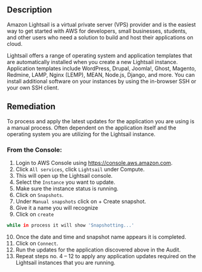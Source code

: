## Description

Amazon Lightsail is a virtual private server (VPS) provider and is the easiest way to get started with AWS for developers, small businesses, students, and other users who need a solution to build and host their applications on cloud.

Lightsail offers a range of operating system and application templates that are automatically installed when you create a new Lightsail instance. Application templates include WordPress, Drupal, Joomla!, Ghost, Magento, Redmine, LAMP, Nginx (LEMP), MEAN, Node.js, Django, and more. You can install additional software on your instances by using the in-browser SSH or your own SSH client.

## Remediation

To process and apply the latest updates for the application you are using is a manual process. Often dependent on the application itself and the operating system you are utilizing for the Lightsail instance.

### From the Console:

1. Login to AWS Console using https://console.aws.amazon.com.
2. Click `All services`, click `Lightsail` under Compute.
3. This will open up the Lightsail console.
4. Select the `Instance` you want to update.
5. Make sure the instance status is running.
6. Click on `Snapshots`.
7. Under `Manual snapshots` click on + Create snapshot.
8. Give it a name you will recognize
9. Click on `create`

```bash
while in process it will show 'Snapshotting...'
```

10. Once the date and time and snapshot name appears it is completed.
11. Click on `Connect`.
12. Run the updates for the application discovered above in the Audit.
13. Repeat steps no. 4 – 12 to apply any application updates required on the Lightsail instances that you are running.